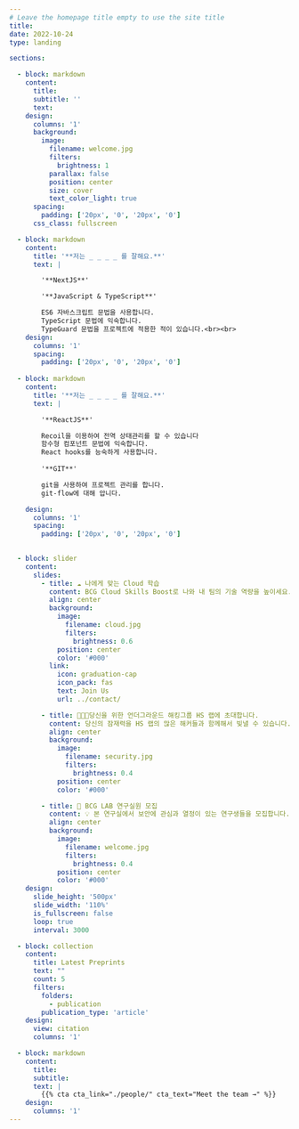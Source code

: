 ```yaml
---
# Leave the homepage title empty to use the site title
title:
date: 2022-10-24
type: landing

sections:

  - block: markdown
    content:
      title:
      subtitle: ''
      text:
    design:
      columns: '1'
      background:
        image: 
          filename: welcome.jpg
          filters:
            brightness: 1
          parallax: false
          position: center
          size: cover
          text_color_light: true
      spacing:
        padding: ['20px', '0', '20px', '0']
      css_class: fullscreen

  - block: markdown
    content:
      title: '**저는 _ _ _ _ 를 잘해요.**'
      text: |

        '**NextJS**'

        '**JavaScript & TypeScript**'

        ES6 자바스크립트 문법을 사용합니다.
        TypeScript 문법에 익숙합니다.
        TypeGuard 문법을 프로젝트에 적용한 적이 있습니다.<br><br>
    design:
      columns: '1'
      spacing:
        padding: ['20px', '0', '20px', '0']
  
  - block: markdown
    content:
      title: '**저는 _ _ _ _ 를 잘해요.**'
      text: |

        '**ReactJS**'

        Recoil을 이용하여 전역 상태관리를 할 수 있습니다
        함수형 컴포넌트 문법에 익숙합니다.
        React hooks를 능숙하게 사용합니다.
        
        '**GIT**'

        git을 사용하여 프로젝트 관리를 합니다.
        git-flow에 대해 압니다.

    design:
      columns: '1'
      spacing:
        padding: ['20px', '0', '20px', '0']

  
  - block: slider
    content:
      slides:
        - title: ☁️ 나에게 맞는 Cloud 학습
          content: BCG Cloud Skills Boost로 나와 내 팀의 기술 역량을 높이세요.
          align: center
          background:
            image:
              filename: cloud.jpg
              filters:
                brightness: 0.6
            position: center
            color: '#000'
          link:
            icon: graduation-cap
            icon_pack: fas
            text: Join Us
            url: ../contact/

        - title: 👨🏻‍💻당신을 위한 언더그라운드 해킹그룹 HS 랩에 초대합니다.
          content: 당신의 잠재력을 HS 랩의 많은 해커들과 함께해서 빛낼 수 있습니다.
          align: center
          background:
            image:
              filename: security.jpg
              filters:
                brightness: 0.4
            position: center
            color: '#000'

        - title: 🔐 BCG LAB 연구실원 모집
          content: 💡 본 연구실에서 보안에 관심과 열정이 있는 연구생들을 모집합니다.
          align: center
          background:
            image:
              filename: welcome.jpg
              filters:
                brightness: 0.4
            position: center
            color: '#000'
    design:
      slide_height: '500px'
      slide_width: '110%'
      is_fullscreen: false
      loop: true
      interval: 3000

  - block: collection
    content:
      title: Latest Preprints
      text: ""
      count: 5
      filters:
        folders:
          - publication
        publication_type: 'article'
    design:
      view: citation
      columns: '1'

  - block: markdown
    content:
      title:
      subtitle:
      text: |
        {{% cta cta_link="./people/" cta_text="Meet the team →" %}}
    design:
      columns: '1'
---
```

